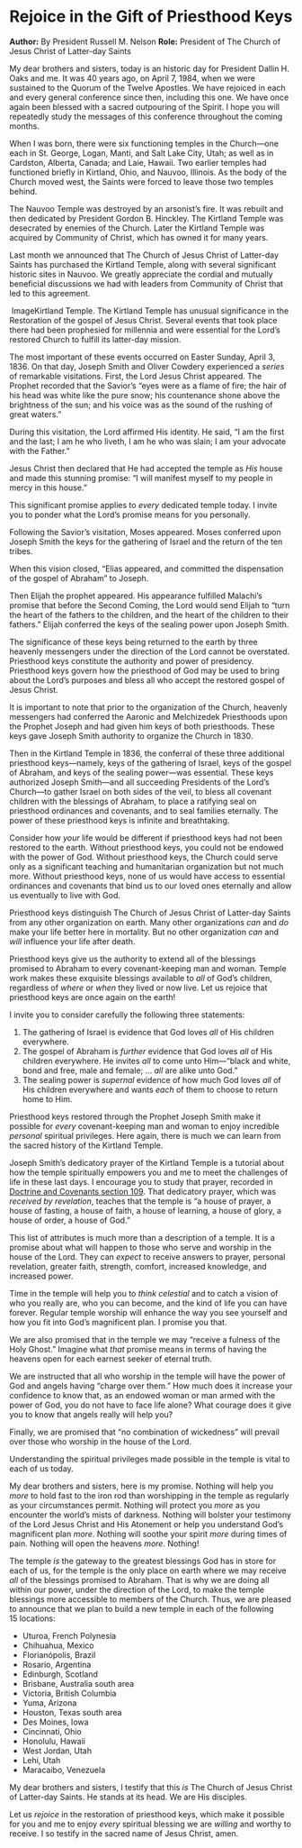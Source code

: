 # Rejoice in the Gift of Priesthood Keys

**Author:** By President Russell M. Nelson
**Role:** President of The Church of Jesus Christ of Latter-day Saints

<a name="p1"></a>My dear brothers and sisters, today is an historic day for President Dallin H. Oaks and me. It was 40 years ago, on April 7, 1984, when we were sustained to the Quorum of the Twelve Apostles. We have rejoiced in each and every general conference since then, including this one. We have once again been blessed with a sacred outpouring of the Spirit. I hope you will repeatedly study the messages of this conference throughout the coming months.

<a name="p2"></a>When I was born, there were six functioning temples in the Church—one each in St. George, Logan, Manti, and Salt Lake City, Utah; as well as in Cardston, Alberta, Canada; and Laie, Hawaii. Two earlier temples had functioned briefly in Kirtland, Ohio, and Nauvoo, Illinois. As the body of the Church moved west, the Saints were forced to leave those two temples behind.

<a name="p3"></a>The Nauvoo Temple was destroyed by an arsonist’s fire. It was rebuilt and then dedicated by President Gordon B. Hinckley. The Kirtland Temple was desecrated by enemies of the Church. Later the Kirtland Temple was acquired by Community of Christ, which has owned it for many years.

<a name="p4"></a>Last month we announced that The Church of Jesus Christ of Latter-day Saints has purchased the Kirtland Temple, along with several significant historic sites in Nauvoo. We greatly appreciate the cordial and mutually beneficial discussions we had with leaders from Community of Christ that led to this agreement.

![]()  ImageKirtland Temple.
<a name="p5"></a>The Kirtland Temple has unusual significance in the Restoration of the gospel of Jesus Christ. Several events that took place there had been prophesied for millennia and were essential for the Lord’s restored Church to fulfill its latter-day mission.

<a name="p6"></a>The most important of these events occurred on Easter Sunday, April 3, 1836. On that day, Joseph Smith and Oliver Cowdery experienced a *series* of remarkable visitations. First, the Lord Jesus Christ appeared. The Prophet recorded that the Savior’s “eyes were as a flame of fire; the hair of his head was white like the pure snow; his countenance shone above the brightness of the sun; and his voice was as the sound of the rushing of great waters.”

<a name="p7"></a>During this visitation, the Lord affirmed His identity. He said, “I am the first and the last; I am he who liveth, I am he who was slain; I am your advocate with the Father.”

<a name="p8"></a>Jesus Christ then declared that He had accepted the temple as *His* house and made this stunning promise: “I will manifest myself to my people in mercy in this house.”

<a name="p9"></a>This significant promise applies to *every* dedicated temple today. I invite you to ponder what the Lord’s promise means for you personally.

<a name="p10"></a>Following the Savior’s visitation, Moses appeared. Moses conferred upon Joseph Smith the keys for the gathering of Israel and the return of the ten tribes.

<a name="p11"></a>When this vision closed, “Elias appeared, and committed the dispensation of the gospel of Abraham” to Joseph.

<a name="p12"></a>Then Elijah the prophet appeared. His appearance fulfilled Malachi’s promise that before the Second Coming, the Lord would send Elijah to “turn the heart of the fathers to the children, and the heart of the children to their fathers.” Elijah conferred the keys of the sealing power upon Joseph Smith.

<a name="p13"></a>The significance of these keys being returned to the earth by three heavenly messengers under the direction of the Lord cannot be overstated. Priesthood keys constitute the authority and power of presidency. Priesthood keys govern how the priesthood of God may be used to bring about the Lord’s purposes and bless all who accept the restored gospel of Jesus Christ.

<a name="p14"></a>It is important to note that prior to the organization of the Church, heavenly messengers had conferred the Aaronic and Melchizedek Priesthoods upon the Prophet Joseph and had given him keys of both priesthoods. These keys gave Joseph Smith authority to organize the Church in 1830.

<a name="p15"></a>Then in the Kirtland Temple in 1836, the conferral of these three additional priesthood keys—namely, keys of the gathering of Israel, keys of the gospel of Abraham, and keys of the sealing power—was essential. These keys authorized Joseph Smith—and all succeeding Presidents of the Lord’s Church—to gather Israel on both sides of the veil, to bless all covenant children with the blessings of Abraham, to place a ratifying seal on priesthood ordinances and covenants, and to seal families eternally. The power of these priesthood keys is infinite and breathtaking.

<a name="p16"></a>Consider how *your* life would be different if priesthood keys had not been restored to the earth. Without priesthood keys, you could not be endowed with the power of God. Without priesthood keys, the Church could serve only as a significant teaching and humanitarian organization but not much more. Without priesthood keys, none of us would have access to essential ordinances and covenants that bind us to our loved ones eternally and allow us eventually to live with God.

<a name="p17"></a>Priesthood keys distinguish The Church of Jesus Christ of Latter-day Saints from any other organization on earth. Many other organizations *can* and *do* make your life better here in mortality. But no other organization *can* and *will* influence your life after death.

<a name="p18"></a>Priesthood keys give us the authority to extend all of the blessings promised to Abraham to every covenant-keeping man and woman. Temple work makes these exquisite blessings available to *all* of God’s children, regardless of *where* or *when* they lived or now live. Let us rejoice that priesthood keys are once again on the earth!

<a name="p20"></a>I invite you to consider carefully the following three statements:

1. <a name="p21"></a>The gathering of Israel is evidence that God loves *all* of His children everywhere.
2. <a name="p22"></a>The gospel of Abraham is *further* evidence that God loves *all* of His children everywhere. He invites *all* to come unto Him—“black and white, bond and free, male and female; … *all* are alike unto God.”
3. <a name="p23"></a>The sealing power is *supernal* evidence of how much God loves *all* of His children everywhere and wants *each* of them to choose to return home to Him.

<a name="p24"></a>Priesthood keys restored through the Prophet Joseph Smith make it possible for *every* covenant-keeping man and woman to enjoy incredible *personal* spiritual privileges. Here again, there is much we can learn from the sacred history of the Kirtland Temple.

<a name="p25"></a>Joseph Smith’s dedicatory prayer of the Kirtland Temple is a tutorial about how the temple spiritually empowers you and me to meet the challenges of life in these last days. I encourage you to study that prayer, recorded in [Doctrine and Covenants section 109](https://www.churchofjesuschrist.org/study/scriptures/dc-testament/dc/109?lang=eng). That dedicatory prayer, which was *received by revelation*, teaches that the temple is “a house of prayer, a house of fasting, a house of faith, a house of learning, a house of glory, a house of order, a house of God.”

<a name="p26"></a>This list of attributes is much more than a description of a temple. It is a promise about what will happen to those who serve and worship in the house of the Lord. They can *expect* to receive answers to prayer, personal revelation, greater faith, strength, comfort, increased knowledge, and increased power.

<a name="p27"></a>Time in the temple will help you to *think celestial* and to catch a vision of who you really are, who you can become, and the kind of life you can have forever. Regular temple worship will enhance the way you see yourself and how you fit into God’s magnificent plan. I promise you that.

<a name="p28"></a>We are also promised that in the temple we may “receive a fulness of the Holy Ghost.” Imagine what *that* promise means in terms of having the heavens open for each earnest seeker of eternal truth.

<a name="p29"></a>We are instructed that all who worship in the temple will have the power of God and angels having “charge over them.” How much does it increase your confidence to know that, as an endowed woman or man armed with the power of God, you do not have to face life alone? What courage does it give you to know that angels really will help you?

<a name="p30"></a>Finally, we are promised that “no combination of wickedness” will prevail over those who worship in the house of the Lord.

<a name="p31"></a>Understanding the spiritual privileges made possible in the temple is vital to each of us today.

<a name="p33"></a>My dear brothers and sisters, here is my promise. Nothing will help you *more* to hold fast to the iron rod than worshipping in the temple as regularly as your circumstances permit. Nothing will protect you *more* as you encounter the world’s mists of darkness. Nothing will bolster your testimony of the Lord Jesus Christ and His Atonement or help you understand God’s magnificent plan *more*. Nothing will soothe your spirit *more* during times of pain. Nothing will open the heavens *more*. Nothing!

<a name="p34"></a>The temple *is* the gateway to the greatest blessings God has in store for each of us, for the temple is the only place on earth where we may receive *all* of the blessings promised to Abraham. That is why we are doing all within our power, under the direction of the Lord, to make the temple blessings more accessible to members of the Church. Thus, we are pleased to announce that we plan to build a new temple in each of the following 15 locations:

* <a name="p37"></a>Uturoa, French Polynesia
* <a name="p38"></a>Chihuahua, Mexico
* <a name="p39"></a>Florianópolis, Brazil
* <a name="p40"></a>Rosario, Argentina
* <a name="p41"></a>Edinburgh, Scotland
* <a name="p42"></a>Brisbane, Australia south area
* <a name="p43"></a>Victoria, British Columbia
* <a name="p44"></a>Yuma, Arizona
* <a name="p45"></a>Houston, Texas south area
* <a name="p46"></a>Des Moines, Iowa
* <a name="p47"></a>Cincinnati, Ohio
* <a name="p48"></a>Honolulu, Hawaii
* <a name="p49"></a>West Jordan, Utah
* <a name="p50"></a>Lehi, Utah
* <a name="p51"></a>Maracaibo, Venezuela

<a name="p35"></a>My dear brothers and sisters, I testify that this *is* The Church of Jesus Christ of Latter-day Saints. He stands at its head. We are His disciples.

<a name="p36"></a>Let us *rejoice* in the restoration of priesthood keys, which make it possible for you and me to enjoy *every* spiritual blessing we are *willing* and worthy to receive. I so testify in the sacred name of Jesus Christ, amen.